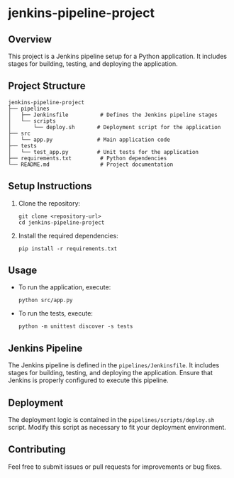 # jenkins-pipeline-project

## Overview
This project is a Jenkins pipeline setup for a Python application. It includes stages for building, testing, and deploying the application.

## Project Structure
```
jenkins-pipeline-project
├── pipelines
│   ├── Jenkinsfile          # Defines the Jenkins pipeline stages
│   └── scripts
│       └── deploy.sh       # Deployment script for the application
├── src
│   └── app.py              # Main application code
├── tests
│   └── test_app.py         # Unit tests for the application
├── requirements.txt         # Python dependencies
└── README.md                # Project documentation
```

## Setup Instructions
1. Clone the repository:
   ```
   git clone <repository-url>
   cd jenkins-pipeline-project
   ```

2. Install the required dependencies:
   ```
   pip install -r requirements.txt
   ```

## Usage
- To run the application, execute:
  ```
  python src/app.py
  ```

- To run the tests, execute:
  ```
  python -m unittest discover -s tests
  ```

## Jenkins Pipeline
The Jenkins pipeline is defined in the `pipelines/Jenkinsfile`. It includes stages for building, testing, and deploying the application. Ensure that Jenkins is properly configured to execute this pipeline.

## Deployment
The deployment logic is contained in the `pipelines/scripts/deploy.sh` script. Modify this script as necessary to fit your deployment environment.

## Contributing
Feel free to submit issues or pull requests for improvements or bug fixes.